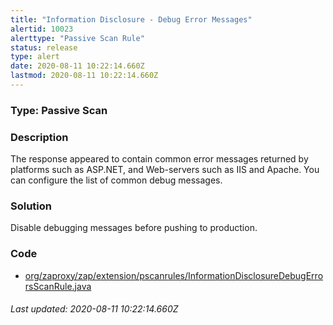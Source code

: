```yaml
---
title: "Information Disclosure - Debug Error Messages"
alertid: 10023
alerttype: "Passive Scan Rule"
status: release
type: alert
date: 2020-08-11 10:22:14.660Z
lastmod: 2020-08-11 10:22:14.660Z
---
```

### Type: Passive Scan

### Description
The response appeared to contain common error messages returned by platforms such as ASP.NET, and Web-servers such as IIS and Apache. You can configure the list of common debug messages.

### Solution

Disable debugging messages before pushing to production.

### Code

 * [org/zaproxy/zap/extension/pscanrules/InformationDisclosureDebugErrorsScanRule.java](https://github.com/zaproxy/zap-extensions/blob/master/addOns/pscanrules/src/main/java/org/zaproxy/zap/extension/pscanrules/InformationDisclosureDebugErrorsScanRule.java)

###### Last updated: 2020-08-11 10:22:14.660Z
